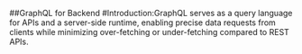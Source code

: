 ##GraphQL for Backend
#Introduction:GraphQL serves as a query language for APIs and a server-side runtime, enabling precise data requests from clients while minimizing over-fetching or under-fetching compared to REST APIs. 
